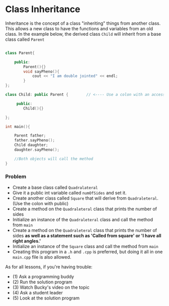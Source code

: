 # Class Inheritance



Inheritance is the concept of a class "inheriting" things from another class. This allows a new class to have the functions and variables from an old class. In the example below, the derived class `Child` will inherit from a base class called `Parent`





```cpp

class Parent{

    public:
        Parent(){}
        void sayPheno(){
            cout << "I am double jointed" << endl;
        }
};

class Child: public Parent {        // <---- Use a colon with an accesser keyword and class name to inherit

     public:
        Child(){}

};

int main(){

    Parent father;
    father.sayPheno();
    Child daughter;
    daughter.sayPheno();

    //Both objects will call the method
}
```

### Problem

- Create a base class called `Quadralateral`
- Give it a public int variable called `numOfSides` and set it.
- Create another class called `Square` that will derive from `Quadraleteral`. (Use the colon with public)
- Create a method on the `Quadraleteral` class  that prints the number of sides
- Initialize an instance of the `Quadraleteral` class and call the method from `main`
- Create a method on the `Quadraleteral` class  that prints the number of sides **as well as a statement such as 'Called from square' or 'I have all right angles.'**
- Initialize an instance of the `Square` class and call the method from `main`
- Creating this program in  a `.h` and `.cpp` is preferred, but doing it all in one `main.cpp` file is also allowed.

As for all lessons, if you're having trouble:
- (1) Ask a programming buddy
- (2) Run the solution program
- (3) Watch Bucky's video on the topic
- (4) Ask a student leader
- (5) Look at the solution program